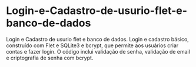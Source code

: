 # Login-e-Cadastro-de-usurio-flet-e-banco-de-dados
Login e Cadastro de usurio flet e banco de dados. Login e cadastro básico, construído com Flet e SQLite3 e bcrypt, que permite aos usuários criar contas e fazer login. O código inclui validação de senha, validação de email e criptografia de senha com bcrypt.
